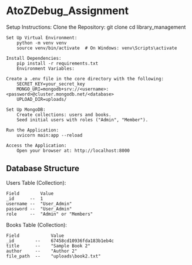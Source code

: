 # AtoZDebug_Assignment

Setup Instructions:
	Clone the Repository:
		git clone <repository-url>
		cd library_management

	Set Up Virtual Environment:
		python -m venv venv
		source venv/bin/activate  # On Windows: venv\Scripts\activate

	Install Dependencies:
		pip install -r requirements.txt
		Environment Variables:

	Create a .env file in the core directory with the following:
		SECRET_KEY=your_secret_key
		MONGO_URI=mongodb+srv://<username>:<password>@cluster.mongodb.net/<database>
		UPLOAD_DIR=uploads/

	Set Up MongoDB:
		Create collections: users and books.
		Seed initial users with roles ("Admin", "Member").

	Run the Application:
		uvicorn main:app --reload

	Access the Application:
		Open your browser at: http://localhost:8000

Database Structure
---------------------------------------------------------------------
Users Table (Collection):

	Field	     Value
	_id	     --  1
	username --  "User_Admin"
	password --  "User_Admin"
	role	 --  "Admin" or "Members"


Books Table (Collection):

	Field	    	 Value
	_id	       --    67458cd10936fda183b1eb4c
	title	   --    "Sample Book 2"
	author	   --    "Author 2"
	file_path  --	 "uploads\book2.txt"
